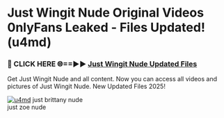 # Just Wingit Nude Original Videos 0nlyFans Leaked - Files Updated! (u4md)

<h3>🔴 CLICK HERE 🌐==►► <a href="https://tinyurl.com/5h6xmrr3" rel="nofollow">Just Wingit Nude Updated Files</a></h3>

Get Just Wingit Nude and all content. Now you can access all videos and pictures of Just Wingit Nude. New Updated Files 2025!

[![u4md](https://i.imgur.com/KVD873Z.gif)](https://tinyurl.com/5h6xmrr3)
just brittany nude<br>
just zoe nude